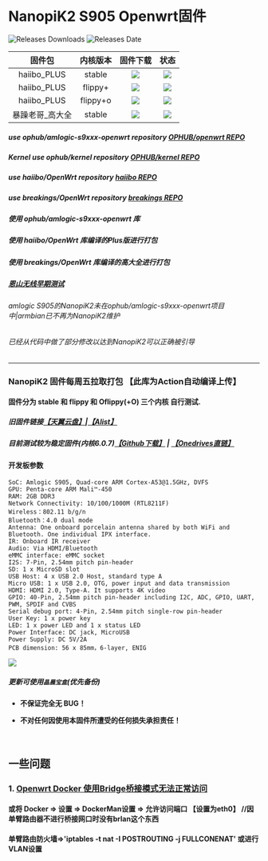 # NanopiK2 S905 Openwrt固件
<img alt="Releases Downloads" src="https://img.shields.io/github/downloads/NicoChiGu/openwrt-nanopik2-latest/total?style=for-the-badge"> <img alt="Releases Date" src="https://img.shields.io/github/release-date/NicoChiGu/openwrt-nanopik2-latest?style=for-the-badge">

| 固件包 | 内核版本 | 固件下载 | 状态 |
| :-------------: | :-------------: | :-------------: | :-------------: |
| haiibo_PLUS | stable | [![](https://img.shields.io/badge/-%E4%B8%8B%E8%BD%BD-red?style=for-the-badge)](https://github.com/NicoChiGu/openwrt-nanopik2-latest/releases/tag/NanopiK2_stable) | [![](https://github.com/NicoChiGu/openwrt-nanopik2-latest/releases/download/NanopiK2_stable/status.svg)](#) |
| haiibo_PLUS | flippy+ | [![](https://img.shields.io/badge/-%E4%B8%8B%E8%BD%BD-red?style=for-the-badge)](https://github.com/NicoChiGu/openwrt-nanopik2-latest/releases/tag/NanopiK2_flippy%2B) | [![](https://github.com/NicoChiGu/openwrt-nanopik2-latest/releases/download/NanopiK2_flippy%2B/status.svg)](#) |
| haiibo_PLUS | flippy+o | [![](https://img.shields.io/badge/-%E4%B8%8B%E8%BD%BD-red?style=for-the-badge)](https://github.com/NicoChiGu/openwrt-nanopik2-latest/releases/tag/NanopiK2_flippy%2Bo) | [![](https://github.com/NicoChiGu/openwrt-nanopik2-latest/releases/download/NanopiK2_flippy%2Bo/status.svg)](#) |
| 暴躁老哥_高大全 | stable | [![](https://img.shields.io/badge/-%E4%B8%8B%E8%BD%BD-red?style=for-the-badge)](https://github.com/NicoChiGu/openwrt-nanopik2-latest/releases/tag/NanopiK2_manul_build) | [![](#)](#) |



##### use ophub/amlogic-s9xxx-openwrt repository [OPHUB/openwrt REPO](https://github.com/ophub/amlogic-s9xxx-openwrt)
##### Kernel use ophub/kernel repository [OPHUB/kernel REPO](https://github.com/ophub/kernel)
##### use haiibo/OpenWrt repository [haiibo REPO](https://github.com/haiibo/OpenWrt)
##### use breakings/OpenWrt repository [breakings REPO](https://github.com/breakings/OpenWrt)

##### 使用 ophub/amlogic-s9xxx-openwrt 库
##### 使用 haiibo/OpenWrt 库编译的Plus版进行打包
##### 使用 breakings/OpenWrt 库编译的高大全进行打包
##### [恩山无线早期测试](https://www.right.com.cn/forum/thread-8261176-1-1.html)
###### amlogic S905的NanopiK2未在ophub/amlogic-s9xxx-openwrt项目中|armbian已不再为NanopiK2维护
###### 已经从代码中做了部分修改以达到NanopiK2可以正确被引导

--------------------------
### NanopiK2 固件每周五拉取打包 【此库为Action自动编译上传】
#### 固件分为 stable 和 flippy 和 Oflippy(+O) 三个内核 自行测试.
##### 旧固件链接[【天翼云盘】](#)|[【Alist】](https://alist.terata.icu/Onedrive/openwrt/build)
##### 目前测试较为稳定固件(内核6.0.7)[【Github下载】](https://github.com/NicoChiGu/nanopik2-openwrt/releases/download/openwrt_s905_k6.0.7_2022.11.04/openwrt_nanopik2_k6.0.7.img.gz)  | [【Onedrives直链】](https://alist.terata.icu/d/Onedrive/openwrt/stable/openwrt_nanopik2_k6.0.7.img.gz)

#### 开发板参数

    SoC: Amlogic S905, Quad-core ARM Cortex-A53@1.5GHz, DVFS
    GPU: Penta-core ARM Mali™-450
    RAM: 2GB DDR3
    Network Connectivity: 10/100/1000M (RTL8211F)
    Wireless：802.11 b/g/n
    Bluetooth：4.0 dual mode
    Antenna: One onboard porcelain antenna shared by both WiFi and Bluetooth. One individual IPX interface.
    IR: Onboard IR receiver
    Audio: Via HDMI/Bluetooth
    eMMC interface: eMMC socket
    I2S: 7-Pin, 2.54mm pitch pin-header
    SD: 1 x MicroSD slot
    USB Host: 4 x USB 2.0 Host, standard type A
    Micro USB: 1 x USB 2.0, OTG, power input and data transmission
    HDMI: HDMI 2.0, Type-A. It supports 4K video
    GPIO: 40-Pin, 2.54mm pitch pin-header including I2C, ADC, GPIO, UART, PWM, SPDIF and CVBS
    Serial debug port: 4-Pin, 2.54mm pitch single-row pin-header
    User Key: 1 x power key
    LED: 1 x power LED and 1 x status LED
    Power Interface: DC jack, MicroUSB
    Power Supply: DC 5V/2A
    PCB dimension: 56 x 85mm，6-layer, ENIG

<img src="https://cdn.jsdelivr.net/gh/NicoChiGu/openwrt-nanopik2-latest@main/assets/picture.png">

<br>

##### 更新可使用`晶晨宝盒`(优先备份)

- **不保证完全无 BUG！**

- **不对任何因使用本固件所遭受的任何损失承担责任！**

<br>

## 一些问题
### 1. [**Openwrt Docker 使用Bridge桥接模式无法正常访问**](https://www.gaoyaxuan.net/blog/584.html) 
#### 或将 Docker => 设置 => DockerMan设置 => 允许访问端口 **【设置为eth0】** //因单臂路由器不进行桥接网口时没有brlan这个东西

#### 单臂路由防火墙=>'iptables -t nat -I POSTROUTING -j FULLCONENAT' 或进行VLAN设置
